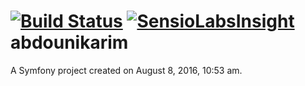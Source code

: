 [![Build Status](https://travis-ci.org/abdounikarim/abdounikarim.svg?branch=master)](https://travis-ci.org/abdounikarim/abdounikarim)
[![SensioLabsInsight](https://insight.sensiolabs.com/projects/dfe50568-b882-4e85-afaa-9713d4ea3293/mini.png)](https://insight.sensiolabs.com/projects/dfe50568-b882-4e85-afaa-9713d4ea3293)
abdounikarim
============
A Symfony project created on August 8, 2016, 10:53 am.

